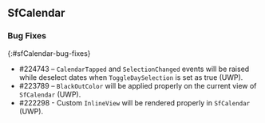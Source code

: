 ## SfCalendar

### Bug Fixes
{:#sfCalendar-bug-fixes}

* \#224743 – `CalendarTapped` and `SelectionChanged` events will be raised while deselect dates when `ToggleDaySelection` is set as true (UWP).
* \#223789 – `BlackOutColor` will be applied properly on the current view of `SfCalendar` (UWP).
* \#222298 - Custom `InlineView` will be rendered properly in `SfCalendar` (UWP).
